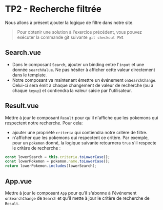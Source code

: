 # TP2 - Recherche filtrée

Nous allons à présent ajouter la logique de filtre dans notre site.

> Pour obtenir une solution à l'exercice précédent, vous pouvez exécuter la commande git suivante `git checkout PW1`

## Search.vue

- Dans le composant `Search`, ajouter un binding entre l'`input` et une donnée `searchValue`. Ne pas hésiter à afficher cette valeur directement dans le template.
- Notre composant va maintenant émettre un événement `onSearchChange`. Celui-ci sera émit à chaque changement de valeur de recherche (ou à chaque `keyup`) et contiendra la valeur saisie par l'utilisateur.

## Result.vue

Mettre à jour le composant `Result` pour qu'il n'affiche que les pokemons qui respectent notre recherche.
Pour cela:
- ajouter une propriété `criteria` qui contiendra notre critère de filtre.
- n'afficher que les pokemons qui respectent ce critère.
Par exemple, pour un `pokemon` donné, la logique suivante retournera `true` s'il respecte le critère de recherche :
```javascript
const lowerSearch = this.criteria.toLowerCase();
const lowerPokemon = pokemon.name.toLowerCase();
return lowerPokemon.includes(lowerSearch);
```

## App.vue

Mettre à jour le composant `App` pour qu'il s'abonne à l'événement `onSearchChange` de `Search` et qu'il mette à jour le critère de recherche de `Result`.
